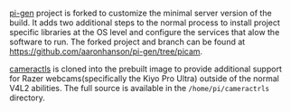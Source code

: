 [pi-gen](https://github.com/RPi-Distro/pi-gen) project is forked to customize the minimal server version of the build.
It adds two additional steps to the normal process to install project specific libraries at the OS level and configure the services that alow the software to run.
The forked project and branch can be found at https://github.com/aaronhanson/pi-gen/tree/picam.

[cameractls](https://github.com/soyersoyer/cameractrls) is cloned into the prebuilt image to provide additional support for Razer webcams(specifically the Kiyo Pro Ultra)  outside of the normal V4L2 abilities. The full source is available in the `/home/pi/cameractrls` directory.
